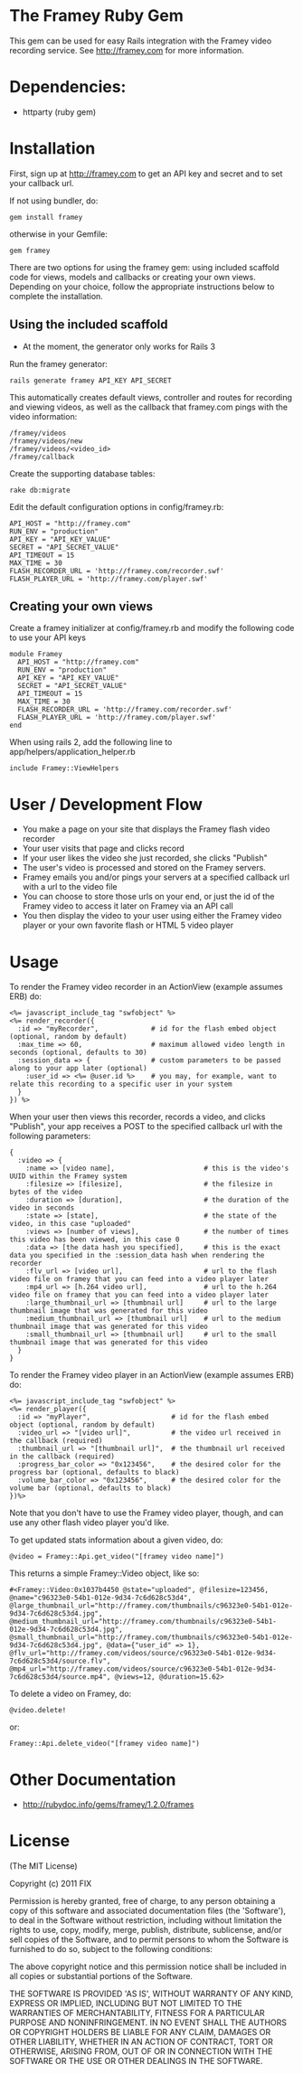 # The Framey Ruby Gem

This gem can be used for easy Rails integration with the Framey video recording service. See http://framey.com for more information.

# Dependencies:

* httparty (ruby gem)


# Installation

First, sign up at http://framey.com to get an API key and secret and to set your callback url. 

If not using bundler, do:

`gem install framey`

otherwise in your Gemfile:

`gem framey`

There are two options for using the framey gem: using included scaffold code for views, models and callbacks or creating your own views.  Depending on your choice, follow the appropriate instructions below to complete the installation. 

## Using the included scaffold	

* At the moment, the generator only works for Rails 3

Run the framey generator:

`rails generate framey API_KEY API_SECRET`

This automatically creates default views, controller and routes for recording and viewing videos, as well as the callback that framey.com pings with the video information:

	/framey/videos
	/framey/videos/new
	/framey/videos/<video_id>
	/framey/callback

Create the supporting database tables:

	rake db:migrate

Edit the default configuration options in config/framey.rb:

	API_HOST = "http://framey.com"
	RUN_ENV = "production"
	API_KEY = "API_KEY_VALUE"
	SECRET = "API_SECRET_VALUE"
	API_TIMEOUT = 15
	MAX_TIME = 30
	FLASH_RECORDER_URL = 'http://framey.com/recorder.swf'
	FLASH_PLAYER_URL = 'http://framey.com/player.swf'

## Creating your own views

Create a framey initializer at config/framey.rb and modify the following code to use your API keys
	
	module Framey  
	  API_HOST = "http://framey.com"
	  RUN_ENV = "production"
	  API_KEY = "API_KEY_VALUE"
	  SECRET = "API_SECRET_VALUE"
	  API_TIMEOUT = 15
	  MAX_TIME = 30
	  FLASH_RECORDER_URL = 'http://framey.com/recorder.swf'
	  FLASH_PLAYER_URL = 'http://framey.com/player.swf'
	end

When using rails 2, add the following line to app/helpers/application_helper.rb

	include Framey::ViewHelpers

# User / Development Flow

* You make a page on your site that displays the Framey flash video recorder
* Your user visits that page and clicks record
* If your user likes the video she just recorded, she clicks "Publish"
* The user's video is processed and stored on the Framey servers.
* Framey emails you and/or pings your servers at a specified callback url with a url to the video file
* You can choose to store those urls on your end, or just the id of the Framey video to access it later on Framey via an API call
* You then display the video to your user using either the Framey video player or your own favorite flash or HTML 5 video player

# Usage


To render the Framey video recorder in an ActionView (example assumes ERB) do:

    <%= javascript_include_tag "swfobject" %>
    <%= render_recorder({
      :id => "myRecorder",             # id for the flash embed object (optional, random by default)
      :max_time => 60,                 # maximum allowed video length in seconds (optional, defaults to 30)
      :session_data => {               # custom parameters to be passed along to your app later (optional)
        :user_id => <%= @user.id %>    # you may, for example, want to relate this recording to a specific user in your system
      }
    }) %>
    
When your user then views this recorder, records a video, and clicks "Publish", your app receives a POST to the specified callback url with the following parameters:

    {
      :video => {
        :name => [video name],                      # this is the video's UUID within the Framey system
        :filesize => [filesize],                    # the filesize in bytes of the video
        :duration => [duration],                    # the duration of the video in seconds
        :state => [state],                          # the state of the video, in this case "uploaded"
        :views => [number of views],                # the number of times this video has been viewed, in this case 0
        :data => [the data hash you specified],     # this is the exact data you specified in the :session_data hash when rendering the recorder
        :flv_url => [video url],                    # url to the flash video file on framey that you can feed into a video player later
        :mp4_url => [h.264 video url],              # url to the h.264 video file on framey that you can feed into a video player later
        :large_thumbnail_url => [thumbnail url]     # url to the large thumbnail image that was generated for this video 
        :medium_thumbnail_url => [thumbnail url]    # url to the medium thumbnail image that was generated for this video 
        :small_thumbnail_url => [thumbnail url]     # url to the small thumbnail image that was generated for this video                 
      }
    } 
    
To render the Framey video player in an ActionView (example assumes ERB) do:

    <%= javascript_include_tag "swfobject" %>
    <%= render_player({
      :id => "myPlayer",                    # id for the flash embed object (optional, random by default)
      :video_url => "[video url]",          # the video url received in the callback (required)
      :thumbnail_url => "[thumbnail url]",  # the thumbnail url received in the callback (required)
      :progress_bar_color => "0x123456",    # the desired color for the progress bar (optional, defaults to black)
      :volume_bar_color => "0x123456",      # the desired color for the volume bar (optional, defaults to black)
    })%>
    
Note that you don't have to use the Framey video player, though, and can use any other flash video player you'd like.

To get updated stats information about a given video, do:

    @video = Framey::Api.get_video("[framey video name]")
    
This returns a simple Framey::Video object, like so:

    #<Framey::Video:0x1037b4450 @state="uploaded", @filesize=123456, @name="c96323e0-54b1-012e-9d34-7c6d628c53d4", 	@large_thumbnail_url="http://framey.com/thumbnails/c96323e0-54b1-012e-9d34-7c6d628c53d4.jpg", @medium_thumbnail_url="http://framey.com/thumbnails/c96323e0-54b1-012e-9d34-7c6d628c53d4.jpg", @small_thumbnail_url="http://framey.com/thumbnails/c96323e0-54b1-012e-9d34-7c6d628c53d4.jpg", @data={"user_id" => 1}, @flv_url="http://framey.com/videos/source/c96323e0-54b1-012e-9d34-7c6d628c53d4/source.flv", @mp4_url="http://framey.com/videos/source/c96323e0-54b1-012e-9d34-7c6d628c53d4/source.mp4", @views=12, @duration=15.62>
    
To delete a video on Framey, do:

    @video.delete!

or:

    Framey::Api.delete_video("[framey video name]")

# Other Documentation

* http://rubydoc.info/gems/framey/1.2.0/frames

# License

(The MIT License)

Copyright (c) 2011 FIX

Permission is hereby granted, free of charge, to any person obtaining
a copy of this software and associated documentation files (the
'Software'), to deal in the Software without restriction, including
without limitation the rights to use, copy, modify, merge, publish,
distribute, sublicense, and/or sell copies of the Software, and to
permit persons to whom the Software is furnished to do so, subject to
the following conditions:

The above copyright notice and this permission notice shall be
included in all copies or substantial portions of the Software.

THE SOFTWARE IS PROVIDED 'AS IS', WITHOUT WARRANTY OF ANY KIND,
EXPRESS OR IMPLIED, INCLUDING BUT NOT LIMITED TO THE WARRANTIES OF
MERCHANTABILITY, FITNESS FOR A PARTICULAR PURPOSE AND NONINFRINGEMENT.
IN NO EVENT SHALL THE AUTHORS OR COPYRIGHT HOLDERS BE LIABLE FOR ANY
CLAIM, DAMAGES OR OTHER LIABILITY, WHETHER IN AN ACTION OF CONTRACT,
TORT OR OTHERWISE, ARISING FROM, OUT OF OR IN CONNECTION WITH THE
SOFTWARE OR THE USE OR OTHER DEALINGS IN THE SOFTWARE.
